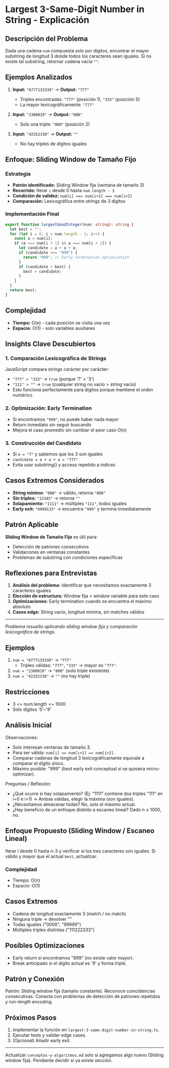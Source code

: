 # Largest 3-Same-Digit Number in String - Explicación

## Descripción del Problema

Dada una cadena `num` compuesta solo por dígitos, encontrar el mayor substring de longitud 3 donde todos los caracteres sean iguales. Si no existe tal substring, retornar cadena vacía `""`.

## Ejemplos Analizados

1. **Input:** `"6777133339"` → **Output:** `"777"`

   - Triples encontradas: `"777"` (posición 1), `"333"` (posición 5)
   - La mayor lexicográficamente: `"777"`

2. **Input:** `"2300019"` → **Output:** `"000"`

   - Solo una triple: `"000"` (posición 2)

3. **Input:** `"42352338"` → **Output:** `""`
   - No hay triples de dígitos iguales

## Enfoque: Sliding Window de Tamaño Fijo

### Estrategia

- **Patrón identificado:** Sliding Window fija (ventana de tamaño 3)
- **Recorrido:** Iterar `i` desde 0 hasta `num.length - 3`
- **Condición de validez:** `num[i] === num[i+1] === num[i+2]`
- **Comparación:** Lexicográfica entre strings de 3 dígitos

### Implementación Final

```typescript
export function largestGoodInteger(num: string): string {
  let best = "";
  for (let i = 0; i < num.length - 2; i++) {
    const a = num[i];
    if (a === num[i + 1] && a === num[i + 2]) {
      let candidate = a + a + a;
      if (candidate === "999") {
        return "999"; // Early termination optimization
      }
      if (candidate > best) {
        best = candidate;
      }
    }
  }
  return best;
}
```

## Complejidad

- **Tiempo:** O(n) - cada posición se visita una vez
- **Espacio:** O(1) - solo variables auxiliares

## Insights Clave Descubiertos

### 1. Comparación Lexicográfica de Strings

JavaScript compara strings carácter por carácter:

- `"777" > "333"` → `true` (porque '7' > '3')
- `"111" > ""` → `true` (cualquier string no vacío > string vacío)
- Esto funciona perfectamente para dígitos porque mantiene el orden numérico

### 2. Optimización: Early Termination

- Si encontramos `"999"`, no puede haber nada mayor
- Return inmediato sin seguir buscando
- Mejora el caso promedio sin cambiar el peor caso O(n)

### 3. Construcción del Candidato

- Si `a = "7"` y sabemos que los 3 son iguales
- `candidate = a + a + a = "777"`
- Evita usar substring() y acceso repetido a índices

## Casos Extremos Considerados

- **String mínimo:** `"000"` → válido, retorna `"000"`
- **Sin triples:** `"12345"` → retorna `""`
- **Solapamiento:** `"1111"` → múltiples `"111"`, todos iguales
- **Early exit:** `"6999133"` → encuentra `"999"` y termina inmediatamente

## Patrón Aplicable

**Sliding Window de Tamaño Fijo** es útil para:

- Detección de patrones consecutivos
- Validaciones en ventanas constantes
- Problemas de substring con condiciones específicas

## Reflexiones para Entrevistas

1. **Análisis del problema:** Identificar que necesitamos exactamente 3 caracteres iguales
2. **Elección de estructura:** Window fija > window variable para este caso
3. **Optimizaciones:** Early termination cuando se encuentra el máximo absoluto
4. **Casos edge:** String vacío, longitud mínima, sin matches válidos

---

_Problema resuelto aplicando sliding window fija y comparación lexicográfica de strings._

## Ejemplos

1. `num = "6777133339"` → `"777"`
   - Triples válidas: `"777"`, `"333"` → mayor es `"777"`.
2. `num = "2300019"` → `"000"` (solo triple existente)
3. `num = "42352338"` → `""` (no hay triple)

## Restricciones

- 3 <= num.length <= 1000
- Solo dígitos '0'–'9'

## Análisis Inicial

Observaciones:

- Solo interesan ventanas de tamaño 3.
- Para ser válida: `num[i] == num[i+1] == num[i+2]`.
- Comparar cadenas de longitud 3 lexicográficamente equivale a comparar el dígito único.
- Máximo posible: "999" (best early exit conceptual si se quisiera micro-optimizar).

Preguntas / Reflexión:

- ¿Qué ocurre si hay solapamiento? (Ej: "1111" contiene dos triples "111" en i=0 e i=1) → Ambas válidas, elegir la máxima (son iguales).
- ¿Necesitamos almacenar todas? No, solo el máximo actual.
- ¿Hay beneficio de un enfoque distinto a escaneo lineal? Dado n ≤ 1000, no.

## Enfoque Propuesto (Sliding Window / Escaneo Lineal)

Iterar i desde 0 hasta n-3 y verificar si los tres caracteres son iguales.
Si válido y mayor que el actual `best`, actualizar.

### Complejidad

- Tiempo: O(n)
- Espacio: O(1)

## Casos Extremos

- Cadena de longitud exactamente 3 (match / no match)
- Ninguna triple → devolver ""
- Todas iguales ("0000", "99999")
- Múltiples triples distintas ("111222333")

## Posibles Optimizaciones

- Early return si encontramos "999" (no existe valor mayor).
- Break anticipado si el dígito actual es '9' y forma triple.

## Patrón y Conexión

Patrón: Sliding window fija (tamaño constante). Reconoce coincidencias consecutivas.
Conecta con problemas de detección de patrones repetidos y run-length encoding.

## Próximos Pasos

1. Implementar la función en `largest-3-same-digit-number-in-string.ts`.
2. Ejecutar tests y validar edge cases.
3. (Opcional) Añadir early exit.

---

Actualizar `conceptos-y-algoritmos.md` solo si agregamos algo nuevo (Sliding window fija). Pendiente decidir si ya existe sección.

